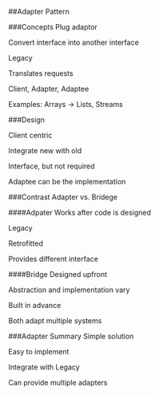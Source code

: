 ##Adapter Pattern

###Concepts
Plug adaptor

Convert interface into another interface

Legacy

Translates requests

Client, Adapter, Adaptee

Examples:
    Arrays -> Lists, 
    Streams

###Design

Client centric

Integrate new with old

Interface, but not required

Adaptee can be the implementation

###Contrast Adapter vs. Bridege

####Adpater
Works after code is designed

Legacy

Retrofitted

Provides different interface

####Bridge
Designed upfront

Abstraction and implementation vary

Built in advance

Both adapt multiple systems 

###Adapter Summary
Simple solution

Easy to implement

Integrate with Legacy

Can provide multiple adapters
